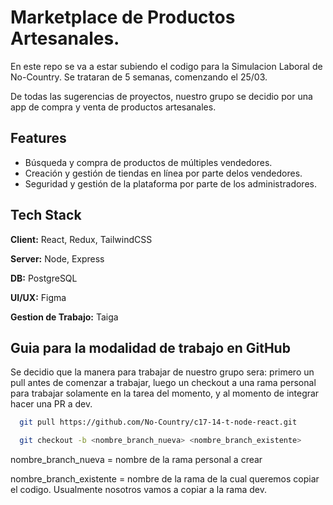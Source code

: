 
# Marketplace de Productos Artesanales.

En este repo se va a estar subiendo el codigo para la Simulacion Laboral de No-Country. Se trataran de 5 semanas, comenzando el 25/03.

De todas las sugerencias de proyectos, nuestro grupo se decidio por una app de compra y venta de productos artesanales.




## Features

- Búsqueda y compra de productos de múltiples vendedores.
- Creación y gestión de tiendas en línea por parte delos vendedores.
- Seguridad y gestión de la plataforma por parte de los administradores.

## Tech Stack

**Client:** React, Redux, TailwindCSS

**Server:** Node, Express

**DB:** PostgreSQL

**UI/UX:** Figma

**Gestion de Trabajo:** Taiga


## Guia para la modalidad de trabajo en GitHub

Se decidio que la manera para trabajar de nuestro grupo sera: primero un pull antes de comenzar a trabajar, luego un checkout a una rama personal para trabajar solamente en la tarea del momento, y al momento de integrar hacer una PR a dev.

```bash
  git pull https://github.com/No-Country/c17-14-t-node-react.git

  git checkout -b <nombre_branch_nueva> <nombre_branch_existente>

```
nombre_branch_nueva = nombre de la rama personal a crear

nombre_branch_existente = nombre de la rama de la cual queremos copiar el codigo. Usualmente nosotros vamos a copiar a la rama dev.